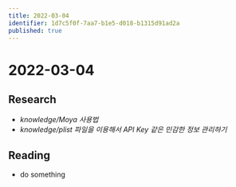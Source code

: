 ```yaml
---
title: 2022-03-04
identifier: 1d7c5f0f-7aa7-b1e5-d018-b1315d91ad2a
published: true
---
```


# 2022-03-04

## Research

* *knowledge/Moya 사용법*
* *knowledge/plist 파일을 이용해서 API Key 같은 민감한 정보 관리하기*

## Reading

* do something
